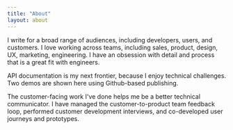 ```yaml
---
title: "About"
layout: about
---
```


I write for a broad range of audiences, including developers, users, and customers. I love working across teams, including sales, product, design, UX, marketing, engineering.  I have an obsession with detail and process that is a great fit with engineers.  

API documentation is my next frontier, because I enjoy technical challenges. Two demos are shown here using Github-based publishing. 

The customer-facing work I've done helps me be a better technical communicator. I have managed the customer-to-product team feedback loop, performed customer development interviews, and co-developed user journeys and prototypes. 


